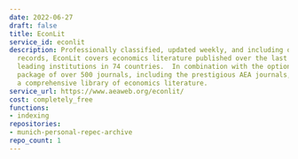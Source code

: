 ```yaml
---
date: 2022-06-27
draft: false
title: EconLit
service_id: econlit
description: Professionally classified, updated weekly, and including over 1.6 million
  records, EconLit covers economics literature published over the last 130 years from
  leading institutions in 74 countries.  In combination with the optional full-text
  package of over 500 journals, including the prestigious AEA journals, EconLit provides
  a comprehensive library of economics literature.
service_url: https://www.aeaweb.org/econlit/
cost: completely_free
functions:
- indexing
repositories:
- munich-personal-repec-archive
repo_count: 1
---
```



